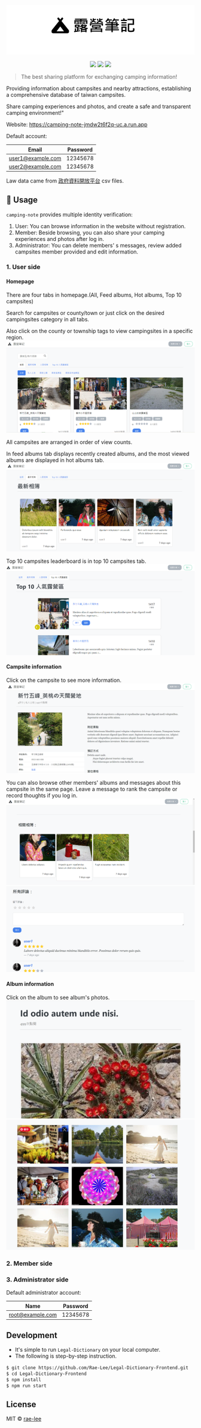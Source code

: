 <p align=center>
<img src="https://raw.githubusercontent.com/Rae-Lee/camping-note/main/logo.PNG">
</p>
<p align=center>
<a target="_blank" href="http://nodejs.org/download/" title="Node version"><img src="https://img.shields.io/badge/node.js-%3E=_6.0-green.svg"></a>
<a target="_blank" href="https://opensource.org/licenses/MIT" title="License: MIT"><img src="https://img.shields.io/badge/License-MIT-blue.svg"></a>
<a target="_blank" href="http://makeapullrequest.com" title="PRs Welcome"><img src="https://img.shields.io/badge/PRs-welcome-brightgreen.svg"></a>
</p>



> The best sharing platform for exchanging camping information!

Providing information about campsites and nearby attractions, establishing a comprehensive database of taiwan campsites. 

Share camping experiences and photos, and create a safe and transparent camping environment!"

Website: https://camping-note-jmdw2t6f2q-uc.a.run.app

Default account:

| Email  |  Password |                                                                                                                                               
| ----- |---------- | 
| user1@example.com | 12345678  |
| user2@example.com | 12345678  |


Law data came from [政府資料開放平台](https://data.gov.tw/dataset/132066) csv files.


## :flower_playing_cards: Usage

`camping-note` provides multiple identity verification:

1. User: You can browse information in the website without registration.
2. Member: Beside browsing, you can also share your camping experiences and photos after log in.
3. Administrator: You can delete members' s messages, review added campsites member provided and edit information.

### 1. User side

#### Homepage

There are four tabs in homepage.(All, Feed albums, Hot albums, Top 10 campsites)

Search for campsites or county/town or just click on the desired campingsites category in all tabs.

Also click on the county or township tags to view campingsites in a specific region.
![](/public/stylesheets/homepage.PNG)

All campsites are arranged in order of view counts.

In feed albums tab displays recently created albums, and the most viewed albums are displayed in hot albums tab.
![](/public/stylesheets/feed-albums.PNG)

Top 10 campsites leaderboard is in top 10 campsites tab.
![](/public/stylesheets/top-campsites.PNG)


#### Campsite information

Click on the campsite to see more information.
![](/public/stylesheets/campsite.PNG)

You can also browse other members' albums and messages about this campsite in the same page.
Leave a message to rank the campsite or record thoughts if you log in. 
![](/public/stylesheets/relate-albums.PNG)
![](/public/stylesheets/messages.PNG)

#### Album information

Click on the album to see album's photos.
![](/public/stylesheets/album-title.PNG)
![](/public/stylesheets/album-photo.PNG)

### 2. Member side

### 3. Administrator side

Default administrator account:

| Name  |  Password |                                                                                                                                               
| ----- |---------- | 
| root@example.com  | 12345678  |




## Development


* It's simple to run `Legal-Dictionary` on your local computer.  
* The following is step-by-step instruction.

```
$ git clone https://github.com/Rae-Lee/Legal-Dictionary-Frontend.git
$ cd Legal-Dictionary-Frontend
$ npm install
$ npm run start
```

## License

MIT © [rae-lee](https://github.com/rae-lee)
